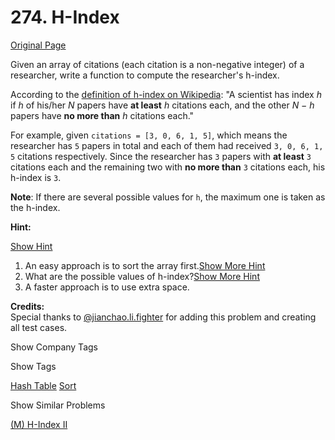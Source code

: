 # 274. H-Index

[Original Page](https://leetcode.com/problems/h-index/)

Given an array of citations (each citation is a non-negative integer) of a researcher, write a function to compute the researcher's h-index.

According to the [definition of h-index on Wikipedia](https://en.wikipedia.org/wiki/H-index): "A scientist has index _h_ if _h_ of his/her _N_ papers have **at least** _h_ citations each, and the other _N − h_ papers have **no more than** _h_ citations each."

For example, given `citations = [3, 0, 6, 1, 5]`, which means the researcher has `5` papers in total and each of them had received `3, 0, 6, 1, 5` citations respectively. Since the researcher has `3` papers with **at least** `3` citations each and the remaining two with **no more than** `3` citations each, his h-index is `3`.

**Note**: If there are several possible values for `h`, the maximum one is taken as the h-index.

**Hint:**

[Show Hint](#)

1.  An easy approach is to sort the array first.[Show More Hint](#)
2.  What are the possible values of h-index?[Show More Hint](#)
3.  A faster approach is to use extra space.

**Credits:**  
Special thanks to [@jianchao.li.fighter](https://leetcode.com/discuss/user/jianchao.li.fighter) for adding this problem and creating all test cases.

<div>

<div id="company_tags" class="btn btn-xs btn-warning">Show Company Tags</div>

<span class="hidebutton" style="display: none;">[Bloomberg](/company/bloomberg/) [Google](/company/google/) [Facebook](/company/facebook/)</span></div>

<div>

<div id="tags" class="btn btn-xs btn-warning">Show Tags</div>

<span class="hidebutton">[Hash Table](/tag/hash-table/) [Sort](/tag/sort/)</span></div>

<div>

<div id="similar" class="btn btn-xs btn-warning">Show Similar Problems</div>

<span class="hidebutton">[(M) H-Index II](/problems/h-index-ii/)</span></div>